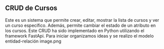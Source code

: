 ## CRUD de Cursos
Este es un sistema que permite crear, editar, mostrar la lista de cursos y ver un curso específico. Además, permite cambiar el estado de un atributo en los cursos. Este CRUD ha sido implementado en Python utilizando el framework FastApi.
Para iniciar organizamos ideas y se realizo el modelo entidad-relación
image.png